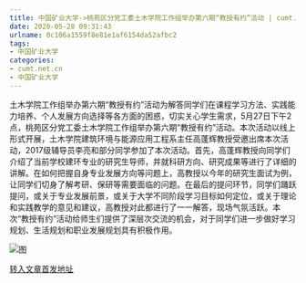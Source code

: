 ```yaml
---
title: 中国矿业大学->桃苑区分党工委土木学院工作组举办第六期“教授有约”活动 | cumt.net.cn
date: 2020-05-28 09:31:43
urlname: 0c106a1559f8e81e1af6154da52afbc2
tags: 
- 中国矿业大学
categories:
- cumt.net.cn
- 中国矿业大学
---
```

土木学院工作组举办第六期“教授有约”活动为解答同学们在课程学习方法、实践能力培养、个人发展方向选择等各方面的困惑，切实关心学生需求，5月27日下午2点，桃苑区分党工委土木学院工作组举办第六期“教授有约”活动。本次活动以线上形式开展，土木学院建筑环境与能源应用工程系主任高蓬辉教授受邀出席本次活动，2017级辅导员李亮和部分同学参加了本次活动。首先，高蓬辉教授向同学们介绍了当前学校建环专业的研究生导师，并就科研方向、研究成果等进行了详细的讲解。在如何把握自身专业发展方向等问题上，高教授以今年的研究生面试为例，让同学们切身了解考研、保研等需要面临的问题。在最后的提问环节，同学们踊跃提问，或关于专业发展前景，或关于大学不同阶段学习目标如何定位，或关于理论和实践教学的意见和建议，高教授对此都进行了一一解答，现场气氛活跃。本次“教授有约”活动给师生们提供了深层次交流的机会，对于同学们进一步做好学习规划、生活规划和职业发展规划具有积极作用。

![图](http://xwzx.cumt.edu.cn/_upload/article/images/42/88/c983a38f48099dc66d9298750672/f9606887-1d25-4f33-b0b6-99af42f1fa04.png)

[转入文章首发地址](http://xwzx.cumt.edu.cn/a6/59/c523a566873/page.htm)